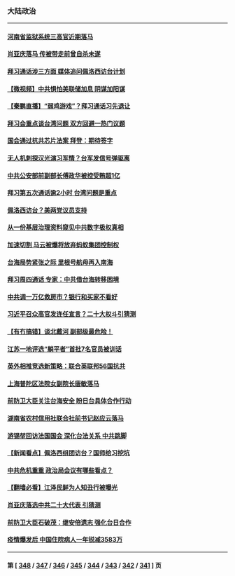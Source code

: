 ### 大陆政治
---
#### [河南省监狱系统三高官近期落马](../../pages/ncid277/n13791029.md) 
#### [肖亚庆落马 传被带走前曾自杀未遂](../../pages/ncid277/n13791246.md) 
#### [拜习通话涉三方面 媒体追问佩洛西访台计划](../../pages/ncid277/n13791239.md) 
#### [【微视频】中共惧怕美联储加息 阴谋加阳谋](../../pages/ncid277/n13790956.md) 
#### [【秦鹏直播】“弱鸡游戏”？拜习通话习先退让](../../pages/ncid277/n13791189.md) 
#### [拜习会重点谈台湾问题 双方回避一热门议题](../../pages/ncid277/n13791175.md) 
#### [国会通过抗共芯片法案 拜登：期待签字](../../pages/ncid277/n13791153.md) 
#### [无人机刺探汉光演习军情？台军发信号弹驱离](../../pages/ncid277/n13791045.md) 
#### [中共公安部前副部长傅政华被控受贿超1亿](../../pages/ncid277/n13791123.md) 
#### [拜习第五次通话逾2小时 台湾问题是重点](../../pages/ncid277/n13791055.md) 
#### [佩洛西访台？美两党议员支持](../../pages/ncid277/n13791014.md) 
#### [从一份基层治理资料窥见中共数字极权真相](../../pages/ncid277/n13790338.md) 
#### [加速切割 马云被爆将放弃蚂蚁集团控制权](../../pages/ncid277/n13791088.md) 
#### [台海局势紧张之际 里根号航母再入南海](../../pages/ncid277/n13791053.md) 
#### [拜习周四通话 专家：中共借台海转移困境](../../pages/ncid277/n13791016.md) 
#### [中共调一万亿救房市？银行和买家不看好](../../pages/ncid277/n13790959.md) 
#### [习近平召众高官发连任宣言？二十大权斗引猜测](../../pages/ncid277/n13790478.md) 
#### [【有冇搞错】谈北戴河 副部级最危险！](../../pages/ncid277/n13790376.md) 
#### [江苏一地评选“躺平者”首批7名官员被训话](../../pages/ncid277/n13790845.md) 
#### [英外相推竞选新策略：联合英联邦56国抗共](../../pages/ncid277/n13790871.md) 
#### [上海普陀区法院女副院长唐敏落马](../../pages/ncid277/n13790765.md) 
#### [前防卫大臣关注台海安全 盼日台具体合作行动](../../pages/ncid277/n13790727.md) 
#### [湖南省农村信用社联合社前书记赵应云落马](../../pages/ncid277/n13790756.md) 
#### [游锡堃回访法国国会 深化台法关系 中共跳脚](../../pages/ncid277/n13790554.md) 
#### [【新闻看点】佩洛西组团访台？国师给习挖坑](../../pages/ncid277/n13790313.md) 
#### [中共危机重重 政治局会议有哪些看点？](../../pages/ncid277/n13790542.md) 
#### [【翻墙必看】江泽民鲜为人知丑行被曝光](../../pages/ncid277/n13790503.md) 
#### [肖亚庆落选中共二十大代表 引猜测](../../pages/ncid277/n13790476.md) 
#### [前防卫大臣石破茂：继安倍遗志 强化台日合作](../../pages/ncid277/n13790486.md) 
#### [疫情爆发后 中国住院病人一年锐减3583万](../../pages/ncid277/n13790489.md) 

---
#### 第 [ [348](./348.md) / [347](./347.md) / [346](./346.md) / [345](./345.md) / [344](./344.md) / [343](./343.md) / [342](./342.md) / [341](./341.md) ] 页
